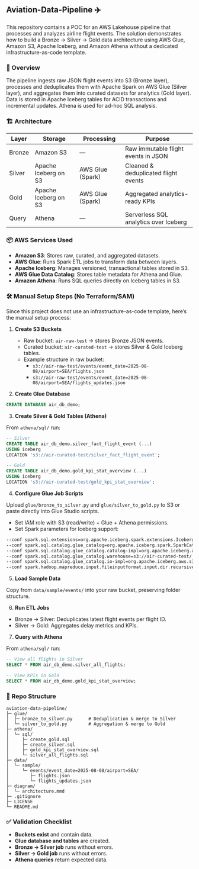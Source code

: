 ## Aviation-Data-Pipeline ✈️

This repository contains a POC for an AWS Lakehouse pipeline that processes and analyzes airline flight events. The solution demonstrates how to build a Bronze → Silver → Gold data architecture using AWS Glue, Amazon S3, Apache Iceberg, and Amazon Athena without a dedicated infrastructure-as-code template.

### 📌 Overview

The pipeline ingests raw JSON flight events into S3 (Bronze layer), processes and deduplicates them with Apache Spark on AWS Glue (Silver layer), and aggregates them into curated datasets for analytics (Gold layer). Data is stored in Apache Iceberg tables for ACID transactions and incremental updates. Athena is used for ad-hoc SQL analysis.

### 🏗 Architecture

| Layer  | Storage                 | Processing        | Purpose                                 |
|------- |-------------------------|-------------------|-----------------------------------------|
| Bronze | Amazon S3               | —                 | Raw immutable flight events in JSON     |
| Silver | Apache Iceberg on S3    | AWS Glue (Spark)  | Cleaned & deduplicated flight events    |
| Gold   | Apache Iceberg on S3    | AWS Glue (Spark)  | Aggregated analytics-ready KPIs         |
| Query  | Athena                  | —                 | Serverless SQL analytics over Iceberg   |

### 📦 AWS Services Used

- **Amazon S3**: Stores raw, curated, and aggregated datasets.
- **AWS Glue**: Runs Spark ETL jobs to transform data between layers.
- **Apache Iceberg**: Manages versioned, transactional tables stored in S3.
- **AWS Glue Data Catalog**: Stores table metadata for Athena and Glue.
- **Amazon Athena**: Runs SQL queries directly on Iceberg tables in S3.

### 🛠 Manual Setup Steps (No Terraform/SAM)

Since this project does not use an infrastructure-as-code template, here’s the manual setup process:

1. **Create S3 Buckets**
   - Raw bucket: `air-raw-test` → stores Bronze JSON events.
   - Curated bucket: `air-curated-test` → stores Silver & Gold Iceberg tables.
   - Example structure in raw bucket:
     - `s3://air-raw-test/events/event_date=2025-08-08/airport=SEA/flights.json`
     - `s3://air-raw-test/events/event_date=2025-08-08/airport=SEA/flights_updates.json`

2. **Create Glue Database**

```sql
CREATE DATABASE air_db_demo;
```

3. **Create Silver & Gold Tables (Athena)**

From `athena/sql/` run:

```sql
-- Silver
CREATE TABLE air_db_demo.silver_fact_flight_event (...) 
USING iceberg
LOCATION 's3://air-curated-test/silver_fact_flight_event';

-- Gold
CREATE TABLE air_db_demo.gold_kpi_stat_overview (...) 
USING iceberg
LOCATION 's3://air-curated-test/gold_kpi_stat_overview';
```

4. **Configure Glue Job Scripts**

Upload `glue/bronze_to_silver.py` and `glue/silver_to_gold.py` to S3 or paste directly into Glue Studio scripts.

- Set IAM role with S3 (read/write) + Glue + Athena permissions.
- Set Spark parameters for Iceberg support:

```bash
--conf spark.sql.extensions=org.apache.iceberg.spark.extensions.IcebergSparkSessionExtensions
--conf spark.sql.catalog.glue_catalog=org.apache.iceberg.spark.SparkCatalog
--conf spark.sql.catalog.glue_catalog.catalog-impl=org.apache.iceberg.aws.glue.GlueCatalog
--conf spark.sql.catalog.glue_catalog.warehouse=s3://air-curated-test/
--conf spark.sql.catalog.glue_catalog.io-impl=org.apache.iceberg.aws.s3.S3FileIO
--conf spark.hadoop.mapreduce.input.fileinputformat.input.dir.recursive=true
```

5. **Load Sample Data**

Copy from `data/sample/events/` into your raw bucket, preserving folder structure.

6. **Run ETL Jobs**

- Bronze → Silver: Deduplicates latest flight events per flight ID.
- Silver → Gold: Aggregates delay metrics and KPIs.

7. **Query with Athena**

From `athena/sql/` run:

```sql
-- View all flights in Silver
SELECT * FROM air_db_demo.silver_all_flights;

-- View KPIs in Gold
SELECT * FROM air_db_demo.gold_kpi_stat_overview;
```

### 📂 Repo Structure

```
aviation-data-pipeline/
├─ glue/
│  ├─ bronze_to_silver.py      # Deduplication & merge to Silver
│  └─ silver_to_gold.py        # Aggregation & merge to Gold
├─ athena/
│  └─ sql/
│     ├─ create_gold.sql
│     ├─ create_silver.sql
│     ├─ gold_kpi_stat_overview.sql
│     └─ silver_all_flights.sql
├─ data/
│  └─ sample/
│     └─ events/event_date=2025-08-08/airport=SEA/
│        ├─ flights.json
│        └─ flights_updates.json
├─ diagram/
│  └─ architecture.mmd
├─ .gitignore
├─ LICENSE
└─ README.md
```

### ✅ Validation Checklist

- **Buckets exist** and contain data.
- **Glue database and tables** are created.
- **Bronze → Silver job** runs without errors.
- **Silver → Gold job** runs without errors.
- **Athena queries** return expected data.


